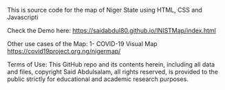 This is source code for the map of Niger State using HTML, CSS and Javascripti

Check the Demo here: https://saidabdul80.github.io/INISTMap/index.html

Other use cases of the Map: 
1- COVID-19 Visual Map https://covid19project.org.ng/nigermap/

Terms of Use: 
This GitHub repo and its contents herein, including all data and files, copyright Said Abdulsalam, all rights reserved, is provided to the public strictly for educational and academic research purposes. 

